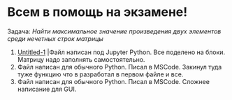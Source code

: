 # Всем в помощь на экзамене!

Задача: *Найти максимальное значение произведения двух элементов среди нечетных строк матрицы*

1. [Untitled-1](https://github.com/DenisPodvalenchuk/help/main/Untitled-1.ipynb) |Файл написан под Jupyter Python. Все поделено на блоки. Матрицу надо заполнять самостоятельно.
2. Файл написан для обычного Python. Писал в MSCode. Закинул туда туже функцию что в разработал в первом файле и все.
3. Файл написан для обычного Python. Писал в MSCode. Сложнее написание для GUI.
